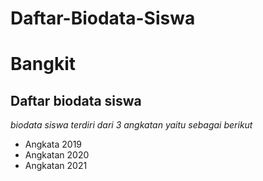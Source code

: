 # Daftar-Biodata-Siswa
Bangkit
==
Daftar biodata siswa
--
*biodata siswa terdiri dari 3 angkatan yaitu sebagai berikut*
- Angkata 2019
- Angkatan 2020
- Angkatan 2021
